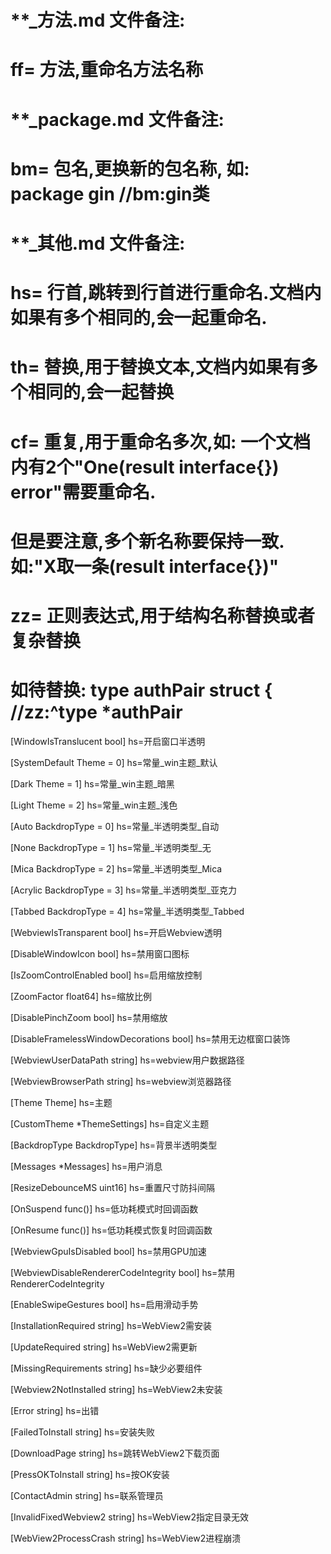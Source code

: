 # **_方法.md 文件备注:
# ff= 方法,重命名方法名称
# 
# **_package.md 文件备注:
# bm= 包名,更换新的包名称, 如: package gin //bm:gin类
#
# **_其他.md 文件备注:
# hs= 行首,跳转到行首进行重命名.文档内如果有多个相同的,会一起重命名.
# th= 替换,用于替换文本,文档内如果有多个相同的,会一起替换
# cf= 重复,用于重命名多次,如: 一个文档内有2个"One(result interface{}) error"需要重命名.
#     但是要注意,多个新名称要保持一致. 如:"X取一条(result interface{})"
# zz= 正则表达式,用于结构名称替换或者复杂替换
#     如待替换: type authPair struct { //zz:^type *authPair

[WindowIsTranslucent  bool]
hs=开启窗口半透明

[SystemDefault Theme = 0]
hs=常量_win主题_默认

[Dark Theme = 1]
hs=常量_win主题_暗黑

[Light Theme = 2]
hs=常量_win主题_浅色

[Auto    BackdropType = 0]
hs=常量_半透明类型_自动

[None    BackdropType = 1]
hs=常量_半透明类型_无

[Mica    BackdropType = 2]
hs=常量_半透明类型_Mica

[Acrylic BackdropType = 3]
hs=常量_半透明类型_亚克力

[Tabbed  BackdropType = 4]
hs=常量_半透明类型_Tabbed

[WebviewIsTransparent bool]
hs=开启Webview透明

[DisableWindowIcon    bool]
hs=禁用窗口图标

[IsZoomControlEnabled bool]
hs=启用缩放控制

[ZoomFactor           float64]
hs=缩放比例

[DisablePinchZoom bool]
hs=禁用缩放

[DisableFramelessWindowDecorations bool]
hs=禁用无边框窗口装饰

[WebviewUserDataPath string]
hs=webview用户数据路径

[WebviewBrowserPath string]
hs=webview浏览器路径

[Theme Theme]
hs=主题

[CustomTheme *ThemeSettings]
hs=自定义主题

[BackdropType BackdropType]
hs=背景半透明类型

[Messages *Messages]
hs=用户消息

[ResizeDebounceMS uint16]
hs=重置尺寸防抖间隔

[OnSuspend func()]
hs=低功耗模式时回调函数

[OnResume func()]
hs=低功耗模式恢复时回调函数

[WebviewGpuIsDisabled bool]
hs=禁用GPU加速

[WebviewDisableRendererCodeIntegrity bool]
hs=禁用RendererCodeIntegrity

[EnableSwipeGestures bool]
hs=启用滑动手势

[InstallationRequired string]
hs=WebView2需安装

[UpdateRequired       string]
hs=WebView2需更新

[MissingRequirements  string]
hs=缺少必要组件

[Webview2NotInstalled string]
hs=WebView2未安装

[Error                string]
hs=出错

[FailedToInstall      string]
hs=安装失败

[DownloadPage         string]
hs=跳转WebView2下载页面

[PressOKToInstall     string]
hs=按OK安装

[ContactAdmin         string]
hs=联系管理员

[InvalidFixedWebview2 string]
hs=WebView2指定目录无效

[WebView2ProcessCrash string]
hs=WebView2进程崩溃
